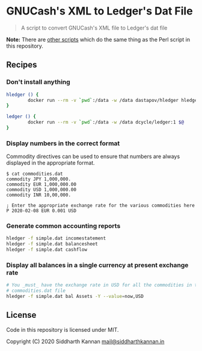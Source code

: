 # GNUCash's XML to Ledger's Dat File

> A script to convert GNUCash's XML file to Ledger's dat file

**Note:** There are [other scripts][1] which do the same thing as the Perl
script in this repository.

## Recipes

### Don't install anything

```sh
hledger () {
        docker run --rm -v `pwd`:/data -w /data dastapov/hledger hledger $@
}

ledger () {
        docker run --rm -v `pwd`:/data -w /data dcycle/ledger:1 $@
}
```

### Display numbers in the correct format

Commodity directives can be used to ensure that numbers are always displayed in
the appropriate format.

```ledger
$ cat commodities.dat
commodity JPY 1,000,000.
commodity EUR 1,000,000.00
commodity USD 1,000,000.00
commodity INR 10,00,000.

; Enter the appropriate exchange rate for the various commodities here
P 2020-02-08 EUR 0.001 USD
```

### Generate common accounting reports

```sh
hledger -f simple.dat incomestatement
hledger -f simple.dat balancesheet
hledger -f simple.dat cashflow
```

### Display all balances in a single currency at present exchange rate

```sh
# You _must_ have the exchange rate in USD for all the commodities in the
# commodities.dat file
hledger -f simple.dat bal Assets -Y --value=now,USD
```

## License

Code in this repository is licensed under MIT.

Copyright (C) 2020  Siddharth Kannan <mail@siddharthkannan.in>

[1]: https://gist.github.com/nonducor/ddc97e787810d52d067206a592a35ea7
